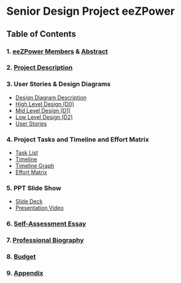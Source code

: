 # Senior Design Project eeZPower
## Table of Contents
### 1. [eeZPower Members](../main/Assignments/Project_Description.md#team-members) & [Abstract]( ../main/Assignments/Project_Description.md#abstract)
### 2. [Project Description](../main/Assignments/Project_Description.md)
### 3. User Stories & Design Diagrams
- [Design Diagram Description](../main/Assignments/Design_Diagrams/Design_Description.md)
- [High Level Design (D0)](../main/Assignments/Design_Diagrams/D0.png) <br>
- [Mid Level Design (D1)](../main/Assignments/Design_Diagrams/D1.png) <br>
- [Low Level Design (D2)](../main/Assignments/Design_Diagrams/D2.png) <br>
- [User Stories](../mainAssignments/User_Stories.md)
### 4. Project Tasks and Timeline and Effort Matrix
- [Task List](../main/Assignments/Task_List.md) <br>
- [Timeline](../main/Assignments/Milestones_Timeline_EffortMatrix/Timeline.md) <br>
- [Timeline Graph](../main/Assignments/Milestones_Timeline_EffortMatrix/Timeline_Graph.PNG) <br>
- [Effort Matrix](../main/Assignments/Milestones_Timeline_EffortMatrix/EffortMatrix.md)
### 5. PPT Slide Show
- [Slide Deck](fill) <br>
- [Presentation Video]( fill)
### 6. [Self-Assessment Essay](../main/Assignments/HW_Essays/Individual_Capstone)
### 7. [Professional Biography](../main/Assignments/Professional_Bios/Stone_Soward_Bio.md)
### 8. [Budget](../main/Assignments/Budget.md)
### 9. [Appendix](../main/Assignments/Appendix.md)
